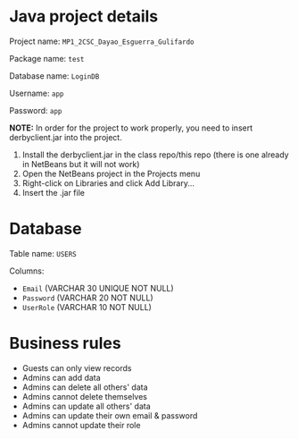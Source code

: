 # Java project details
Project name: `MP1_2CSC_Dayao_Esguerra_Gulifardo`

Package name: `test`

Database name: `LoginDB`

Username: `app`

Password: `app`

**NOTE:** In order for the project to work properly, you need to insert derbyclient.jar into the project.
1. Install the derbyclient.jar in the class repo/this repo (there is one already in NetBeans but it will not work)
2. Open the NetBeans project in the Projects menu
3. Right-click on Libraries and click Add Library...
4. Insert the .jar file

# Database
Table name: `USERS`

Columns:
- `Email` (VARCHAR 30 UNIQUE NOT NULL)
- `Password` (VARCHAR 20 NOT NULL)
- `UserRole` (VARCHAR 10 NOT NULL)

# Business rules
- Guests can only view records
- Admins can add data
- Admins can delete all others' data
- Admins cannot delete themselves
- Admins can update all others' data
- Admins can update their own email & password
- Admins cannot update their role
